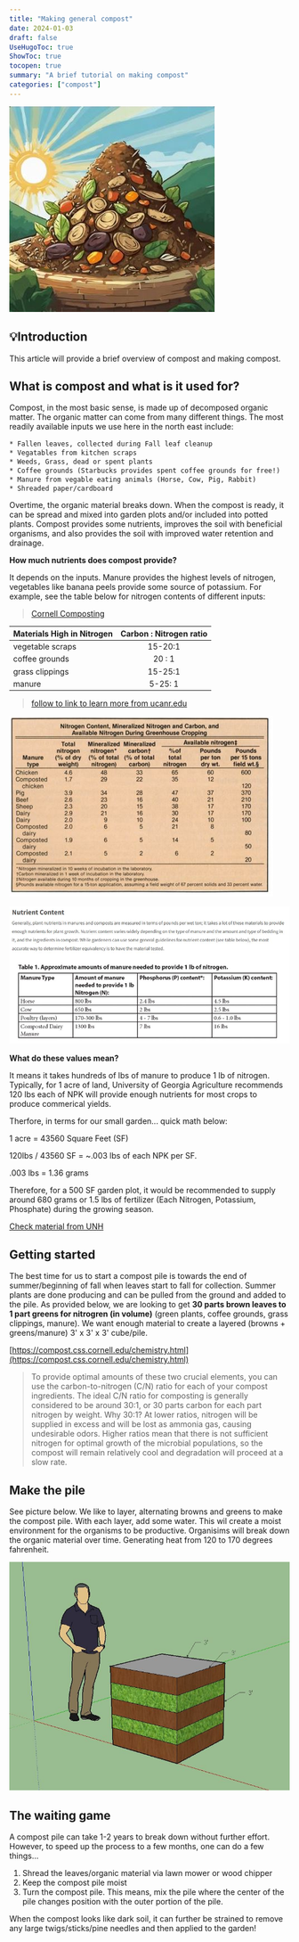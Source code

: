```yaml
---
title: "Making general compost"
date: 2024-01-03
draft: false
UseHugoToc: true
ShowToc: true
tocopen: true
summary: "A brief tutorial on making compost"
categories: ["compost"]
---
```

![image](compost1.JPG#center)

## 💡Introduction
This article will provide a brief overview of compost and making compost.


## What is compost and what is it used for?
Compost, in the most basic sense, is made up of decomposed organic matter. The organic matter can come from many different things. The most readily available inputs we use here in the north east include:

    * Fallen leaves, collected during Fall leaf cleanup
    * Vegatables from kitchen scraps
    * Weeds, Grass, dead or spent plants
    * Coffee grounds (Starbucks provides spent coffee grounds for free!)
    * Manure from vegable eating animals (Horse, Cow, Pig, Rabbit)
    * Shreaded paper/cardboard

Overtime, the organic material breaks down. When the compost is ready, it can be spread and mixed into garden plots and/or included into potted plants. Compost provides some nutrients, improves the soil with beneficial organisms, and also provides the soil with improved water retention and drainage.   

**How much nutrients does compost provide?**

It depends on the inputs. Manure provides the highest levels of nitrogen, vegetables like banana peels provide some source of potassium. For example, see the table below for nitrogen contents of different inputs:

> [Cornell Composting](https://compost.css.cornell.edu/chemistry.html)

| Materials High in Nitrogen   | Carbon : Nitrogen ratio |
|----------|:-------------:|
| vegetable scraps |  15-20:1 | 
|coffee grounds |   20 : 1   | 
| grass clippings | 15-25:1 |
| manure | 5-25: 1 |


> [follow to link to learn more from ucanr.edu](https://calag.ucanr.edu/download_pdf.cfm?article=ca.v035n07p24)

![image](ucanr.JPG#center)

![image](fertlbs.JPG#center)

**What do these values mean?**

It means it takes hundreds of lbs of manure to produce 1 lb of nitrogen. Typically, for 1 acre of land, University of Georgia Agriculture recommends 120 lbs each of NPK will provide enough nutrients for most crops to produce commerical yields. 

Therfore, in terms for our small garden... quick math below:

1 acre = 43560 Square Feet (SF)

120lbs / 43560 SF = ~.003 lbs of each NPK per SF. 

.003 lbs = 1.36 grams

Therefore, for a 500 SF garden plot, it would be recommended to supply around 680 grams or 1.5 lbs of fertilizer (Each Nitrogen, Potassium, Phosphate) during the growing season.


[Check material from UNH](https://extension.unh.edu/resource/guidelines-using-animal-manures-and-manure-based-composts-garden-fact-sheet)

## Getting started
The best time for us to start a compost pile is towards the end of summer/beginning of fall when leaves start to fall for collection. Summer plants are done producing and can be pulled from the ground and added to the pile. As provided below, we are looking to get **30 parts brown leaves to 1 part greens for nitrogren (in volume)** (green plants, coffee grounds, grass clippings, manure). We want enough material to create a layered (browns + greens/manure) 3' x 3' x 3' cube/pile.


[https://compost.css.cornell.edu/chemistry.html](https://compost.css.cornell.edu/chemistry.html)
>To provide optimal amounts of these two crucial elements, you can use the carbon-to-nitrogen (C/N) ratio for each of
>your compost ingredients. The ideal C/N ratio for composting is generally considered to be around 30:1, or 30 parts 
>carbon for each part nitrogen by weight. Why 30:1? At lower ratios, nitrogen will be supplied in excess and will be lost
>as ammonia gas, causing undesirable odors. Higher ratios mean that there is not sufficient nitrogen for optimal growth 
>of the microbial populations, so the compost will remain relatively cool and degradation will proceed at a slow rate.


## Make the pile
See picture below. We like to layer, alternating browns and greens to make the compost pile. With each layer, add some water. This wil create a moist environment for the organisms to be productive. Organisims will break down the organic material over time. Generating heat from 120 to 170 degrees fahrenheit.


![image](compostpile.JPG#center)

## The waiting game
A compost pile can take 1-2 years to break down without further effort. However, to speed up the process to a few months, one can do a few things...

1. Shread the leaves/organic material via lawn mower or wood chipper
2. Keep the compost pile moist
3. Turn the compost pile. This means, mix the pile where the center of the pile changes position with the outer portion of the pile.

When the compost looks like dark soil, it can further be strained to remove any large twigs/sticks/pine needles and then applied to the garden!